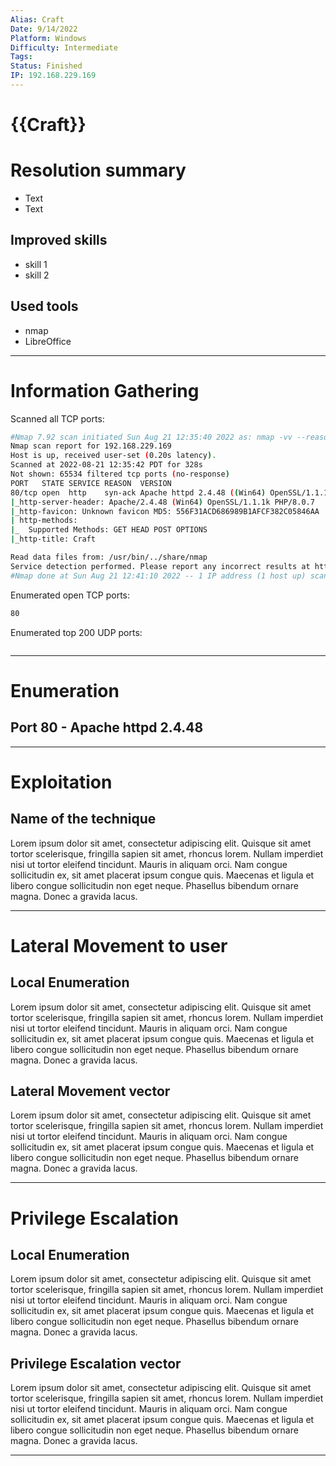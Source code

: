 ```yaml
---
Alias: Craft
Date: 9/14/2022
Platform: Windows
Difficulty: Intermediate
Tags:
Status: Finished
IP: 192.168.229.169
---
```


# {{Craft}}


# Resolution summary
- Text
- Text

## Improved skills
- skill 1
- skill 2

## Used tools
- nmap
- LibreOffice

---

# Information Gathering
Scanned all TCP ports:
```bash
#Nmap 7.92 scan initiated Sun Aug 21 12:35:40 2022 as: nmap -vv --reason -Pn -T4 -sV -sC --version-all -A --osscan-guess -p- -oN /home/brian/Downloads/Proving_Grounds/Craft/results/192.168.229.169/scans/_full_tcp_nmap.txt -oX /home/brian/Downloads/Proving_Grounds/Craft/results/192.168.229.169/scans/xml/_full_tcp_nmap.xml 192.168.229.169
Nmap scan report for 192.168.229.169
Host is up, received user-set (0.20s latency).
Scanned at 2022-08-21 12:35:42 PDT for 328s
Not shown: 65534 filtered tcp ports (no-response)
PORT   STATE SERVICE REASON  VERSION
80/tcp open  http    syn-ack Apache httpd 2.4.48 ((Win64) OpenSSL/1.1.1k PHP/8.0.7)
|_http-server-header: Apache/2.4.48 (Win64) OpenSSL/1.1.1k PHP/8.0.7
|_http-favicon: Unknown favicon MD5: 556F31ACD686989B1AFCF382C05846AA
| http-methods: 
|_  Supported Methods: GET HEAD POST OPTIONS
|_http-title: Craft

Read data files from: /usr/bin/../share/nmap
Service detection performed. Please report any incorrect results at https://nmap.org/submit/ .
#Nmap done at Sun Aug 21 12:41:10 2022 -- 1 IP address (1 host up) scanned in 329.26 seconds
```

Enumerated open TCP ports:
```bash
80
```

Enumerated top 200 UDP ports:
```bash

```

---

# Enumeration
## Port 80 - Apache httpd 2.4.48


---

# Exploitation
## Name of the technique
Lorem ipsum dolor sit amet, consectetur adipiscing elit. Quisque sit amet tortor scelerisque, fringilla sapien sit amet, rhoncus lorem. Nullam imperdiet nisi ut tortor eleifend tincidunt. Mauris in aliquam orci. Nam congue sollicitudin ex, sit amet placerat ipsum congue quis. Maecenas et ligula et libero congue sollicitudin non eget neque. Phasellus bibendum ornare magna. Donec a gravida lacus.

---

# Lateral Movement to user
## Local Enumeration
Lorem ipsum dolor sit amet, consectetur adipiscing elit. Quisque sit amet tortor scelerisque, fringilla sapien sit amet, rhoncus lorem. Nullam imperdiet nisi ut tortor eleifend tincidunt. Mauris in aliquam orci. Nam congue sollicitudin ex, sit amet placerat ipsum congue quis. Maecenas et ligula et libero congue sollicitudin non eget neque. Phasellus bibendum ornare magna. Donec a gravida lacus.

## Lateral Movement vector
Lorem ipsum dolor sit amet, consectetur adipiscing elit. Quisque sit amet tortor scelerisque, fringilla sapien sit amet, rhoncus lorem. Nullam imperdiet nisi ut tortor eleifend tincidunt. Mauris in aliquam orci. Nam congue sollicitudin ex, sit amet placerat ipsum congue quis. Maecenas et ligula et libero congue sollicitudin non eget neque. Phasellus bibendum ornare magna. Donec a gravida lacus.

---

# Privilege Escalation
## Local Enumeration
Lorem ipsum dolor sit amet, consectetur adipiscing elit. Quisque sit amet tortor scelerisque, fringilla sapien sit amet, rhoncus lorem. Nullam imperdiet nisi ut tortor eleifend tincidunt. Mauris in aliquam orci. Nam congue sollicitudin ex, sit amet placerat ipsum congue quis. Maecenas et ligula et libero congue sollicitudin non eget neque. Phasellus bibendum ornare magna. Donec a gravida lacus.

## Privilege Escalation vector
Lorem ipsum dolor sit amet, consectetur adipiscing elit. Quisque sit amet tortor scelerisque, fringilla sapien sit amet, rhoncus lorem. Nullam imperdiet nisi ut tortor eleifend tincidunt. Mauris in aliquam orci. Nam congue sollicitudin ex, sit amet placerat ipsum congue quis. Maecenas et ligula et libero congue sollicitudin non eget neque. Phasellus bibendum ornare magna. Donec a gravida lacus.

---
